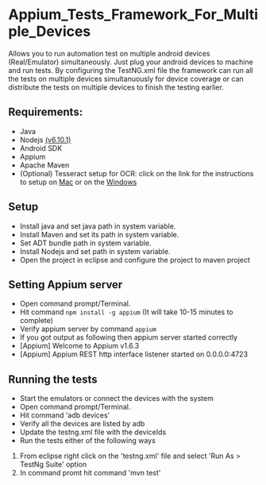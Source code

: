 # Appium_Tests_Framework_For_Multiple_Devices
Allows you to run automation test on multiple android devices (Real/Emulator) simultaneously.
Just plug your android devices to machine and run tests. 
By configuring the TestNG.xml file the framework can run all the tests on multiple devices simultanuously for device coverage or can distribute the tests on multiple devices to finish the testing earlier.

## Requirements:
- Java
- Nodejs <a href="https://nodejs.org/en/blog/release/v6.10.1/" target="_blank">(v6.10.1)</a>
- Android SDK
- Appium
- Apache Maven
- (Optional) Tesseract setup for OCR: click on the link for the instructions to setup on <a href="http://emop.tamu.edu/Installing-Tesseract-Mac" target="_blank">Mac</a> or on the <a href="http://emop.tamu.edu/Installing-Tesseract-Windows8" target="_blank">Windows</a>

## Setup
- Install java and set java path in system variable.
- Install Maven and set its path in system variable.
- Set ADT bundle path in system variable.
- Install Nodejs and set path in system variable.
- Open the project in eclipse and configure the project to maven project

## Setting Appium server
- Open command prompt/Terminal.
- Hit command <code>npm install -g appium</code> (It will take 10-15 minutes to complete)
- Verify appium server by command <code>appium</code>
- If you got output as following  then appium server started correctly
- [Appium] Welcome to Appium v1.6.3
- [Appium] Appium REST http interface listener started on 0.0.0.0:4723

## Running the tests
- Start the emulators or connect the devices with the system
- Open command prompt/Terminal. 
- Hit command 'adb devices'
- Verify all the devices are listed by adb
- Update the testng.xml file with the deviceIds
- Run the tests either of the following ways
1. From eclipse right click on the 'testng.xml' file and select 'Run As > TestNg Suite' option
2. In command promt hit command 'mvn test'
